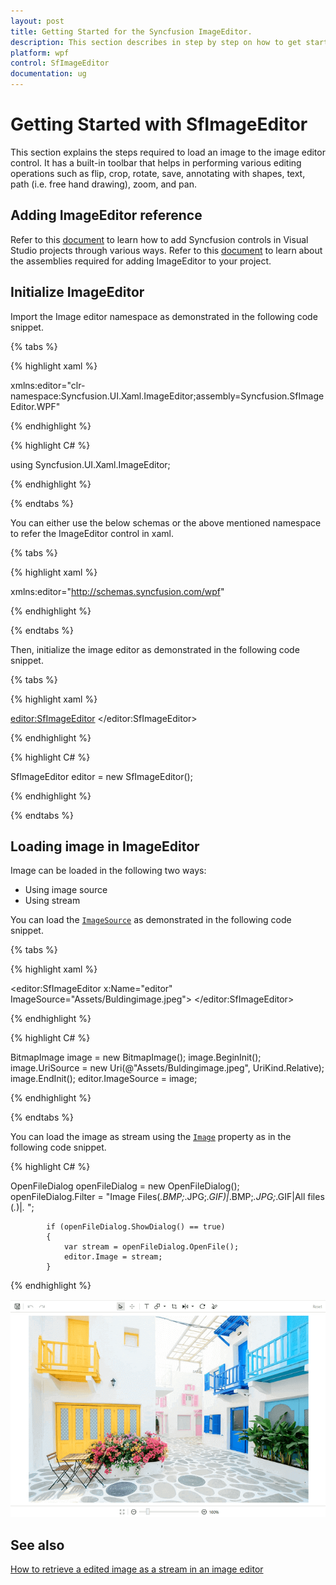 ```yaml
---
layout: post
title: Getting Started for the Syncfusion ImageEditor.
description: This section describes in step by step on how to get start with simple application using SfImageEditor in WPF in detail.
platform: wpf
control: SfImageEditor
documentation: ug
---
```


# Getting Started with SfImageEditor

This section explains the steps required to load an image to the image editor control. It has a built-in toolbar that helps in performing various editing operations such as flip, crop, rotate, save, annotating with shapes, text, path (i.e. free hand drawing), zoom, and pan.

## Adding ImageEditor reference

Refer to this [document](https://help.syncfusion.com/wpf/add-syncfusion-controls) to learn how to add Syncfusion controls in Visual Studio projects through various ways. Refer to this [document](https://help.syncfusion.com/wpf/control-dependencies) to learn about the assemblies required for adding ImageEditor to your project.

## Initialize ImageEditor

Import the Image editor namespace as demonstrated in the following code snippet.

{% tabs %} 

{% highlight xaml %} 

xmlns:editor="clr-namespace:Syncfusion.UI.Xaml.ImageEditor;assembly=Syncfusion.SfImageEditor.WPF"

{% endhighlight %}

{% highlight C# %} 

using Syncfusion.UI.Xaml.ImageEditor;

{% endhighlight %}

{% endtabs %} 

You can either use the below schemas or the above mentioned namespace to refer the ImageEditor control in xaml.

{% tabs %} 

{% highlight xaml %} 

xmlns:editor="http://schemas.syncfusion.com/wpf"

{% endhighlight %}

{% endtabs %} 

Then, initialize the image editor as demonstrated in the following code snippet.

{% tabs %} 

{% highlight xaml %} 

 <editor:SfImageEditor>
 </editor:SfImageEditor>

{% endhighlight %}

{% highlight C# %} 

 SfImageEditor editor = new SfImageEditor();

{% endhighlight %}

{% endtabs %} 

## Loading image in ImageEditor

Image can be loaded in the following two ways:

* Using image source
* Using stream

You can load the [`ImageSource`](https://help.syncfusion.com/cr/wpf/Syncfusion.UI.Xaml.ImageEditor.SfImageEditor.html#Syncfusion_UI_Xaml_ImageEditor_SfImageEditor_ImageSource) as demonstrated in the following code snippet.

{% tabs %} 

{% highlight xaml %} 

<editor:SfImageEditor x:Name="editor" ImageSource="Assets/Buldingimage.jpeg">
</editor:SfImageEditor>

{% endhighlight %}

{% highlight C# %} 

   BitmapImage image = new BitmapImage();
   image.BeginInit();
   image.UriSource = new Uri(@"Assets/Buldingimage.jpeg", UriKind.Relative);
   image.EndInit();
   editor.ImageSource = image;

{% endhighlight %}

{% endtabs %} 

You can load the image as stream using the [`Image`](https://help.syncfusion.com/cr/wpf/Syncfusion.UI.Xaml.ImageEditor.SfImageEditor.html#Syncfusion_UI_Xaml_ImageEditor_SfImageEditor_Image) property as in the following code snippet.

{% highlight C# %} 

  OpenFileDialog openFileDialog = new OpenFileDialog();
            openFileDialog.Filter = "Image Files(*.BMP;*.JPG;*.GIF)|*.BMP;*.JPG;*.GIF|All files (*.*)|*.* ";

            if (openFileDialog.ShowDialog() == true)
            {
                var stream = openFileDialog.OpenFile();
                editor.Image = stream;
            }

{% endhighlight %}

![ImageEditor](Images/ImageEditor.png)   

## See also

[How to retrieve a edited image as a stream in an image editor](https://www.syncfusion.com/kb/11214/how-to-retrieve-a-edited-image-as-a-stream-in-an-image-editor)

